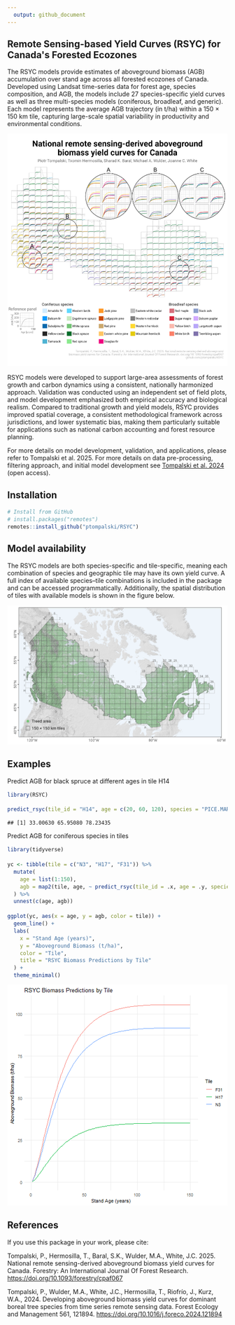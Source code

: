 ```yaml
---
  output: github_document
---
```

  
## Remote Sensing-based Yield Curves (RSYC) for Canada's Forested Ecozones




The RSYC models provide estimates of aboveground biomass (AGB) accumulation over stand age across all forested ecozones of Canada. Developed using Landsat time-series data for forest age, species composition, and AGB, the models include 27 species-specific yield curves as well as three multi-species models (coniferous, broadleaf, and generic). Each model represents the average AGB trajectory (in t/ha) within a 150 × 150 km tile, capturing large-scale spatial variability in productivity and environmental conditions.

[![Click to enlarge](man/figures/RSYC_curves_species_gh.png)](man/figures/RSYC_curves_species_gh.png)


RSYC models were developed to support large-area assessments of forest growth and carbon dynamics using a consistent, nationally harmonized approach. Validation was conducted using an independent set of field plots, and model development emphasized both empirical accuracy and biological realism. Compared to traditional growth and yield models, RSYC provides improved spatial coverage, a consistent methodological framework across jurisdictions, and lower systematic bias, making them particularly suitable for applications such as national carbon accounting and forest resource planning.

For more details on model development, validation, and applications, please refer to Tompalski et al. 2025. For more details on data pre-processing, filtering approach, and initial model development see [Tompalski et al. 2024](https://linkinghub.elsevier.com/retrieve/pii/S0378112724002068) (open access).


## Installation

```r
# Install from GitHub
# install.packages("remotes")
remotes::install_github("ptompalski/RSYC")
```


## Model availability

The RSYC models are both species-specific and tile-specific, meaning each combination of species and geographic tile may have its own yield curve. A full index of available species–tile combinations is included in the package and can be accessed programmatically. Additionally, the spatial distribution of tiles with available models is shown in the figure below.

![](man/figures/TileIndex.png)

## Examples

Predict AGB for black spruce at different ages in tile H14

``` r
library(RSYC)

predict_rsyc(tile_id = "H14", age = c(20, 60, 120), species = "PICE.MAR")
```

```
## [1] 33.00630 65.95080 78.23435
```
Predict AGB for coniferous species in tiles 

``` r
library(tidyverse)

yc <- tibble(tile = c("N3", "H17", "F31")) %>%
  mutate(
    age = list(1:150),
    agb = map2(tile, age, ~ predict_rsyc(tile_id = .x, age = .y, species = "Coniferous"))
  ) %>%
  unnest(c(age, agb))

ggplot(yc, aes(x = age, y = agb, color = tile)) +
  geom_line() +
  labs(
    x = "Stand Age (years)",
    y = "Aboveground Biomass (t/ha)",
    color = "Tile",
    title = "RSYC Biomass Predictions by Tile"
  ) +
  theme_minimal()
```

![plot of chunk unnamed-chunk-3](man/figures/README-unnamed-chunk-3-1.png)






## References
If you use this package in your work, please cite:

Tompalski, P., Hermosilla, T., Baral, S.K., Wulder, M.A., White, J.C. 2025. National remote sensing-derived aboveground biomass yield curves for Canada. Forestry: An International Journal Of Forest Research. https://doi.org/10.1093/forestry/cpaf067


Tompalski, P., Wulder, M.A., White, J.C., Hermosilla, T., Riofrío, J., Kurz, W.A., 2024. Developing aboveground biomass yield curves for dominant boreal tree species from time series remote sensing data. Forest Ecology and Management 561, 121894. https://doi.org/10.1016/j.foreco.2024.121894
